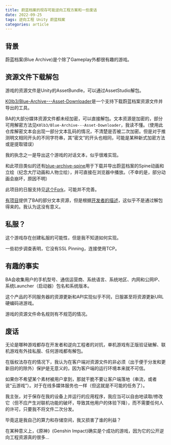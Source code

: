 ```yaml
---
title: 蔚蓝档案的现存可能逆向工程方案和一些废话
date: 2022-09-25
tags: 逆向工程 Unity 蔚蓝档案
categories: article
---
```


## 背景
蔚蓝档案(Blue Archive)是个除了Gameplay外都很有趣的游戏。

## 资源文件下载解包
游戏的资源文件是Unity的AssetBundle，可以通过AssetStudio解包。

[K0lb3/Blue-Archive---Asset-Downloader](https://github.com/K0lb3/Blue-Archive---Asset-Downloader)是一个支持下载蔚蓝档案资源文件并导出的工具。

BA的大部分媒体资源文件都未经加密，可以直接解包。文本资源是加密的，部分可用解密方法见`K0lb3/Blue-Archive---Asset-Downloader`，我读不懂。（使用此仓库解密文本会出现一部分文本乱码的情况，不清楚是否被二次加密。但是对于推测明文相同开头的不同字符串，其“密文”的开头也相同，可能是某种新式加密方法或是提取错误）

我的执念之一是导出这个游戏的对话文本，似乎很难实现。

和此项目类似的还有[blue-archive-spine](https://github.com/respectZ/blue-archive-spine)用于下载并导出蔚蓝档案的Spine动画和立绘（纪念大厅动画和人物立绘），并可直接在浏览器中播放。（不幸的是，部分动画会崩坏，原因不明）

此项目的日服支持见[这个Fork](https://github.com/lwd-temp/blue-archive-spine)，可能并不完善。

[有项目](https://github.com/lonqie/SchaleDB)提供了BA的部分文本资源，但是根据[开发者的描述](https://github.com/lonqie/SchaleDB/issues/10)，这似乎不是通过解包得来的。我认为这没有意义。

## 私服？
这个游戏存在创建私服的可能性，但是我不知道如何实现。

一些初步调查表明，它没有SSL Pinning，连接使用TCP。

## 有趣的事实
BA会收集用户的手机型号、通信运营商、系统语言、系统地区、内网和公网IP、系统Launcher（启动器）包名和系统版本。

这个产品的不同服务器的资源更新和API实现似乎不同，日服甚至将资源更新URL硬编码进游戏。

游戏的资源文件命名规则有不规范的情况。

## 废话
无论是哪种游戏都存在开发者和逆向工程者的对抗，单机游戏有正版验证破解、联机游戏有外挂私服、任何游戏都有解包。

在版权法存在的情况下，我认为在客户端对资源文件的非必须（出于便于分发和更新目的的除外）保护是无意义的，因为客户端的运行环境本来就不可信。

如果你不希望某个素材被用户拿到，那就干脆不要让客户端落地（串流，或者说“云游戏”）。对于在线多媒体服务也一样（但这就是不可能的任务了）。

我主张，对于保存在我的设备上并运行的应用程序，我应当可以自由地读取/修改它（但不应产生对联机功能的破坏，导致其他用户的体验下降），而不需要任何人的许可，只要我不将文件二次分发。

毕竟这是我自己的算力和存储空间，我又损害了谁的利益？

在某种意义上，《原神》(Genshin Impact)确实是个成功的游戏，因为它的公开逆向工程资源真的很多...
